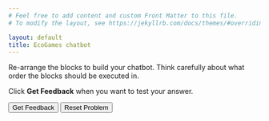 ```yaml
---
# Feel free to add content and custom Front Matter to this file.
# To modify the layout, see https://jekyllrb.com/docs/themes/#overriding-theme-defaults

layout: default
title: EcoGames chatbot
---
```

Re-arrange the blocks to build your chatbot. Think carefully about what order the blocks should be executed in.

Click <b>Get Feedback</b> when you want to test your answer.

<div id="sortableTrash" class="sortable-code"></div> 
<div id="sortable" class="sortable-code"></div> 
<div style="clear:both;"></div> 
<p> 
    <input id="feedbackLink" value="Get Feedback" type="button" /> 
    <input id="newInstanceLink" value="Reset Problem" type="button" /> 
</p> 
<script type="text/javascript"> 
(function(){
  var initial = "print(&quot;Welcome to the EcoGames Chatbot!&quot;)\n" +
    "device = input(&quot;What type of device are you using? (laptop, desktop, phone, tablet&quot;)\n" +
    "if device in (&quot;laptop&quot;, &quot;desktop&quot;):\n" +
    "	print(&quot;Great news! This game is compatible with laptops and desktops&quot;)\n" +
    "elif device in (&quot;phone&quot;, &quot;tablet&quot;):\n" +
    "	print(&quot;Unfortunately, this game is not compatible with phones and tablets&quot;)\n" +
    "else:\n" +
    "	print(&quot;I did not understand. Please type &#039;laptop&#039;, &#039;desktop&#039;, &#039;phone&#039; or &#039;tablet&#039;&quot;)";
  var parsonsPuzzle = new ParsonsWidget({
    "sortableId": "sortable",
    "max_wrong_lines": 10,
    "grader": ParsonsWidget._graders.LineBasedGrader,
    "exec_limit": 2500,
    "can_indent": true,
    "x_indent": 50,
    "lang": "en",
    "show_feedback": true
  });
  parsonsPuzzle.init(initial);
  parsonsPuzzle.shuffleLines();
  $("#newInstanceLink").click(function(event){ 
      event.preventDefault(); 
      parsonsPuzzle.shuffleLines(); 
  }); 
  $("#feedbackLink").click(function(event){ 
      event.preventDefault(); 
      parsonsPuzzle.getFeedback(); 
  }); 
})(); 
</script>
